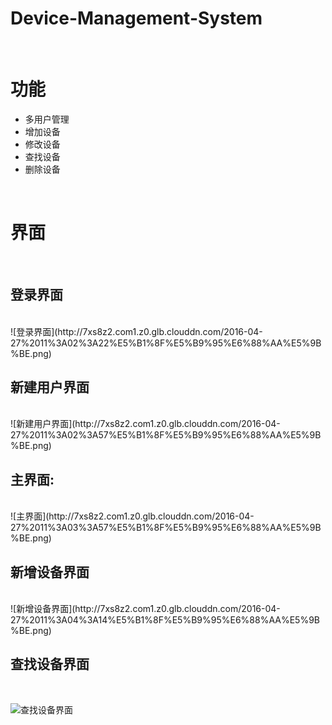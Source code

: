 # Device-Management-System
<br />

<h1>功能</h1>

 - 多用户管理
 - 增加设备
 - 修改设备
 - 查找设备
 - 删除设备
<br />

<h1>界面</h1>
<br />

<h2>登录界面</h2>
<br />
![登录界面](http://7xs8z2.com1.z0.glb.clouddn.com/2016-04-27%2011%3A02%3A22%E5%B1%8F%E5%B9%95%E6%88%AA%E5%9B%BE.png)
<br />

<h2>新建用户界面</h2>
<br />
![新建用户界面](http://7xs8z2.com1.z0.glb.clouddn.com/2016-04-27%2011%3A02%3A57%E5%B1%8F%E5%B9%95%E6%88%AA%E5%9B%BE.png)
<br />

<h2>主界面:</h2>
<br />
![主界面](http://7xs8z2.com1.z0.glb.clouddn.com/2016-04-27%2011%3A03%3A57%E5%B1%8F%E5%B9%95%E6%88%AA%E5%9B%BE.png)
<br />

<h2>新增设备界面</h2>
<br />
![新增设备界面](http://7xs8z2.com1.z0.glb.clouddn.com/2016-04-27%2011%3A04%3A14%E5%B1%8F%E5%B9%95%E6%88%AA%E5%9B%BE.png)
<br />

<h2>查找设备界面</h2>
<br />

![查找设备界面](http://7xs8z2.com1.z0.glb.clouddn.com/2016-04-27%2011%3A04%3A29%E5%B1%8F%E5%B9%95%E6%88%AA%E5%9B%BE.png)


